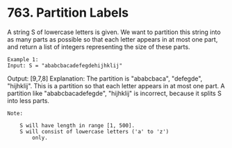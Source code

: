 # 763. Partition Labels

A string S of lowercase letters is given. We want to partition this string into
        as many parts as possible so that each letter appears in at most one part, and return a list
        of integers representing the size of these parts.
    
    

    Example 1:
    Input: S = "ababcbacadefegdehijhklij"
Output: [9,7,8]
Explanation:
The partition is "ababcbaca", "defegde", "hijhklij".
This is a partition so that each letter appears in at most one part.
A partition like "ababcbacadefegde", "hijhklij" is incorrect, because it splits S into less parts.

    

    Note:
    
        S will have length in range [1, 500].
        S will consist of lowercase letters ('a' to 'z')
            only.